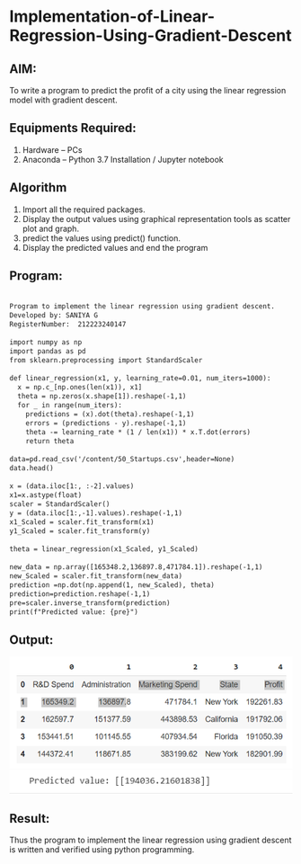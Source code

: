 # Implementation-of-Linear-Regression-Using-Gradient-Descent

## AIM:
To write a program to predict the profit of a city using the linear regression model with gradient descent.

## Equipments Required:
1. Hardware – PCs
2. Anaconda – Python 3.7 Installation / Jupyter notebook

## Algorithm
1. Import all the required packages.
2. Display the output values using graphical representation tools as scatter plot and graph.
3. predict the values using predict() function.
4. Display the predicted values and end the program

## Program:
```

Program to implement the linear regression using gradient descent.
Developed by: SANIYA G
RegisterNumber:  212223240147

import numpy as np
import pandas as pd
from sklearn.preprocessing import StandardScaler

def linear_regression(x1, y, learning_rate=0.01, num_iters=1000):
  x = np.c_[np.ones(len(x1)), x1]
  theta = np.zeros(x.shape[1]).reshape(-1,1)
  for _ in range(num_iters):
    predictions = (x).dot(theta).reshape(-1,1)
    errors = (predictions - y).reshape(-1,1)
    theta -= learning_rate * (1 / len(x1)) * x.T.dot(errors)
    return theta

data=pd.read_csv('/content/50_Startups.csv',header=None)
data.head()

x = (data.iloc[1:, :-2].values)
x1=x.astype(float)
scaler = StandardScaler()
y = (data.iloc[1:,-1].values).reshape(-1,1)
x1_Scaled = scaler.fit_transform(x1)
y1_Scaled = scaler.fit_transform(y)

theta = linear_regression(x1_Scaled, y1_Scaled)

new_data = np.array([165348.2,136897.8,471784.1]).reshape(-1,1)
new_Scaled = scaler.fit_transform(new_data)
prediction =np.dot(np.append(1, new_Scaled), theta)
prediction=prediction.reshape(-1,1)
pre=scaler.inverse_transform(prediction)
print(f"Predicted value: {pre}")

```

## Output:
![Alt text](1.png)
![Alt text](<Screenshot 2024-03-08 181804.png>)



## Result:
Thus the program to implement the linear regression using gradient descent is written and verified using python programming.
